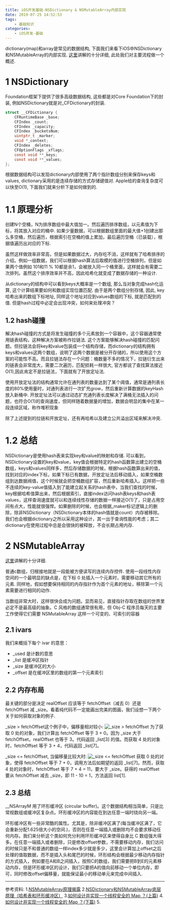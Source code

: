 ```yaml
---
title: iOS开发基础-NSDictionary & NSMutableArray内部实现
date: 2019-07-25 14:52:53
tags:
    - 基础知识
categories:
    - iOS开发-基础
---
```


dictionary(map)和array是常见的数据结构, 下面我们来看下iOS中NSDictionary和NSMutableArray的内部实现. [这里](https://blog.csdn.net/Deft_MKJing/article/details/82732833)讲解的十分详细, 此处我们对主要流程做一个概述.

# 1 NSDictionary

Foundation框架下提供了很多高级数据结构, 这些都是对Core Foundation下的封装, 例如NSDictionary就是对_CFDictionary的封装.

``` C
struct __CFDictionary {
    CFRuntimeBase _base;
    CFIndex _count;
    CFIndex _capacity;
    CFIndex _bucketsNum;
    uintptr_t _marker;
    void *_context;
    CFIndex _deletes;
    CFOptionFlags _xflags;
    const void **_keys;	
    const void **_values;
};
```
根据数据结构可以发现dictionary内部使用了两个指针数组分别来保存keys和values, dictionary采用的是连续存储的方式存储键值对. Apple给的查询复杂度可以快至O(1), 下面我们就来分析下是如何做到的. 

# 1.1 原理分析
创建N个空桶，N为排序数组中最大值加一。然后遍历排序数组，以元素值为下标，将其放入对应的桶中. 如果少量数据，可以根据数组里面的最大值+1创建出那么多空桶，然后遍历，根据索引在空桶的值上累加，最后遍历空桶（已装载），根据值遍历出对应的下标.

虽然这样做效率非常高，但是如果数据过大，内存吃不消，这样就有了哈希排序的介绍。例如一组数据，我们可以根据hash算法后取模的值进行空桶排列，但是如果两个值例如 101和11 % 10都是余1，会被放入同一个桶里面，这样就会有需要二次排列。虽然这个排序效率并不高，因此哈希化就变成了数据存储的一种设计.

从dictionary的结构中可以看到keys大概率是一个数组, 那么当对象完成hash化运算, 这个计算结果要如何和数组实现位置匹配. 由于是两个数组分别存储, 因此, key哈希出来的数组下标地址, 同样这个地址对应到values数组的下标, 就是匹配到的值. 但是hash过程中必定会出现冲突，如何来处理冲突？

## 1.2 hash碰撞
解决hash碰撞的方式是将发生碰撞的多个元素放到一个容器中，这个容器通常使用链表结构，这种解决方案被称作拉链法. 这个方案能够解决hash碰撞的匹配问题。但拉链法会将key和value包装成一个结构存储，而dictionary的结构拥有keys和values这两个数组，说明了这两个数据是被分开存储的，所以使用这个方案的可能性不高。而且拉链法存在一个问题：桶数量不多的情况下，拉链衍生出来的链表会非常庞大，需要二次遍历，匹配损耗一样很大, 官方都说了查找算法接近O(1),因此肯定不是拉链法，下面就有了开放定址法.

使用开放定址法的结构通常允许在通列表的数量达到了某个阈值，通常是通列表长度的80%使用量时，对通列表进行一次扩充grow，然后重新计算数据的keyHash放入新桶中. 开放定址法可以通过动态扩充通列表长度解决了满桶无法插入的问题，也符合O(1)的查询速度，但同样随着数据量的增加，数据会明显的集中在某一段连续区域，称作堆积现象

除了上述提到的拉链和开放定址，还有再哈希以及建立公共溢出区域来解决冲突.

# 1.2 总结
NSDictionary是使用hash表来实现key和value的映射和存储. 可以看到，NSDictionary设置的key和value，key值会根据特定的hash函数算出建立的空桶数组，keys和values同样多，然后存储数据的时候，根据hash函数算出来的值，找到对应的index下标，如果下标已有数据，开放定址法后移动插入，如果空桶数组到达数据阀值，这个时候就会把空桶数组扩容，然后重新哈希插入。这样把一些不连续的key-value值插入到了能建立起关系的hash表中，当我们查找的时候，key根据哈希值算出来，然后根据索引，直接index访问hash表keys和hash表values，这样查询速度就可以和连续线性存储的数据一样接近O(1)了，只是占用空间有点大，性能就很强悍。如果删除的时候，也会根据_maker标记逻辑上的删除，除非NSDictionary（NSDictionary本体的hash值就是count）内存被移除。我们也会根据dictionary之所以采用这种设计，其一出于查询性能的考虑；其二dictionary在使用过程中总是会很快的被释放，不会长期占用内存.

# 2 NSMutableArray
[这里](http://blog.joyingx.me/2015/05/03/NSMutableArray%20%E5%8E%9F%E7%90%86%E6%8F%AD%E9%9C%B2/)讲解的十分详细.

普通c数组，归根接地就是一段能被方便读写的连续内存控件. 使用一段线性内存空间的一个最明显的缺点是，在下标 0 处插入一个元素时，需要移动其它所有的元素. 同样地，假如想要保持相同的内存指针作为首个元素的地址，移除第一个元素需要进行相同的动作. 

当数组非常大时，这样很快会成为问题。显而易见，直接指针存取在数组的世界里必定不是最高级的抽象。C 风格的数组通常很有用，但 Obj-C 程序员每天的主要工作使得它们需要 NSMutableArray 这样一个可变的、可索引的容器

## 2.1 ivars
我们来概括下每个 ivar 的意思：

* _used 是计数的意思
* _list 是缓冲区指针
* _size 是缓冲区的大小
* _offset 是在缓冲区里的数组的第一个元素索引

## 2.2 内存布局
最关键的部分是决定 realOffset 应该等于 fetchOffset（减去 0）还是 fetchOffset 减 _size。看着纯代码不一定能画出完美的图画，我们设想一下两个关于如何获取对象的例子.

_size > fetchOffset这个例子中，偏移量相对较小:
![_size > fetchOffset](http://blog.joyingx.me/images/20150503/4.jpg)
为了获取 0 处的对象，我们计算出 fetchOffset 等于 3 + 0。因为 _size 大于 fetchOffset，realOffset 也等于 3。代码返回 _list[3] 的值。而获取 4 处的对象时，fetchOffset 等于 3 + 4，代码返回 _list[7]。

_size <= fetchOffset, 当偏移量比较大时:
![_size <= fetchOffset](http://blog.joyingx.me/images/20150503/5.jpg)
获取 0 处的对象，使得 fetchOffset 等于 7 + 0，调用方法后如期望的返回 _list[7]。然而，获取 4 处的对象时，fetchOffset 等于 7 + 4 = 11，要大于 _size。获得的 realOffset 要从 fetchOffset 减去 _size，即 11 - 10 = 1，方法返回 list[1].

## 2.3 总结
__NSArrayM 用了环形缓冲区 (circular buffer)。这个数据结构相当简单，只是比常规数组或缓冲区复杂点。环形缓冲区的内容能在到达任意一端时绕向另一端。

环形缓冲区有一些非常酷的属性。尤其是，除非缓冲区满了(每当缓冲区满了，它会重新分配1.625倍大小的空间.)，否则在任意一端插入或删除均不会要求移动任何内存。我们来分析这个类如何充分利用环形缓冲区来使得自身比 C 数组强大得多。在任意一端插入或者删除，只是修改offset参数，不需要移动内存，我们访问的时候只是不和普通的数组一样index多少就是多少，这里会计算加上offset之后处理的值取数据，而不是插入头和尾巴的时候，环形结构会根据最少移动内存指针的方式插入，例如要在A和B之间插入，按照C的数组，我们需要把B到E的元素移动内存，但是环形缓冲区的设计，我们只要把A的值向前移动一个单位内存，即可，同时修改offset偏移量，就能保证最小的移动单元来完成中间插入.

-----
参考资料:
1.[NSMutableArray原理揭露](http://blog.joyingx.me/2015/05/03/NSMutableArray%20%E5%8E%9F%E7%90%86%E6%8F%AD%E9%9C%B2/)
2.[NSDictionary和NSMutableArray底层原理（哈希表和环形缓冲区）](https://blog.csdn.net/Deft_MKJing/article/details/82732833)
3.[如何设计并实现一个线程安全的 Map ？(上篇)](https://juejin.im/post/59bce186f265da065a63ad8d)
4.[如何设计并实现一个线程安全的 Map ？(下篇)](https://juejin.im/post/59d8d7cc6fb9a00a496e93b2)
5.[]()

